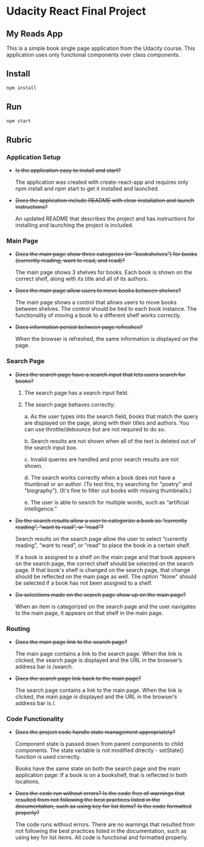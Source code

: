 # Udacity React Final Project

## My Reads App

This is a simple book single page application from the Udacity course.
This application uses only functional components over class components.

## Install

```bash
npm install
```

## Run

```bash
npm start
```

## Rubric

### Application Setup

- ~~Is the application easy to install and start?~~

  The application was created with create-react-app and requires only npm install and npm start to get it installed and launched.

- ~~Does the application include README with clear installation and launch instructions?~~

  An updated README that describes the project and has instructions for installing and launching the project is included.

### Main Page

- ~~Does the main page show three categories (or “bookshelves”) for books (currently reading, want to read, and read)?~~

  The main page shows 3 shelves for books. Each book is shown on the correct shelf, along with its title and all of its authors.

- ~~Does the main page allow users to move books between shelves?~~

  The main page shows a control that allows users to move books between shelves. The control should be tied to each book instance. The functionality of moving a book to a different shelf works correctly.

- ~~Does information persist between page refreshes?~~

  When the browser is refreshed, the same information is displayed on the page.

### Search Page

- ~~Does the search page have a search input that lets users search for books?~~

  1. The search page has a search input field.
  2. The search page behaves correctly:

     a. As the user types into the search field, books that match the query are displayed on the page, along with their titles and authors. You can use throttle/debounce but are not required to do so.

     b. Search results are not shown when all of the text is deleted out of the search input box.

     c. Invalid queries are handled and prior search results are not shown.

     d. The search works correctly when a book does not have a thumbnail or an author. (To test this, try searching for "poetry" and "biography"). (It's fine to filter out books with missing thumbnails.)

     e. The user is able to search for multiple words, such as “artificial intelligence.”

- ~~Do the search results allow a user to categorize a book as “currently reading”, “want to read”, or “read”?~~

  Search results on the search page allow the user to select “currently reading”, “want to read”, or “read” to place the book in a certain shelf.

  If a book is assigned to a shelf on the main page and that book appears on the search page, the correct shelf should be selected on the search page. If that book's shelf is changed on the search page, that change should be reflected on the main page as well. The option "None" should be selected if a book has not been assigned to a shelf.

- ~~Do selections made on the search page show up on the main page?~~

  When an item is categorized on the search page and the user navigates to the main page, it appears on that shelf in the main page.

### Routing

- ~~Does the main page link to the search page?~~

  The main page contains a link to the search page. When the link is clicked, the search page is displayed and the URL in the browser’s address bar is /search.

- ~~Does the search page link back to the main page?~~

  The search page contains a link to the main page. When the link is clicked, the main page is displayed and the URL in the browser’s address bar is /.

### Code Functionality

- ~~Does the project code handle state management appropriately?~~

  Component state is passed down from parent components to child components. The state variable is not modified directly - setState() function is used correctly.

  Books have the same state on both the search page and the main application page: If a book is on a bookshelf, that is reflected in both locations.

- ~~Does the code run without errors? Is the code free of warnings that resulted from not following the best practices listed in the documentation, such as using key for list items? Is the code formatted properly?~~

  The code runs without errors. There are no warnings that resulted from not following the best practices listed in the documentation, such as using key for list items. All code is functional and formatted properly.
